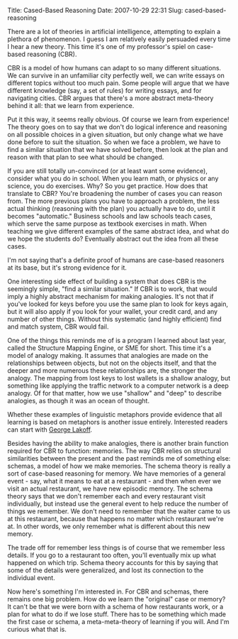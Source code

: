 Title: Cased-Based Reasoning
Date: 2007-10-29 22:31
Slug: cased-based-reasoning

There are a lot of theories in artificial intelligence, attempting to
explain a plethora of phenomenon. I guess I am relatively easily
persuaded every time I hear a new theory. This time it's one of my
professor's spiel on case-based reasoning (CBR).

CBR is a model of how humans can adapt to so many different situations.
We can survive in an unfamiliar city perfectly well, we can write essays
on different topics without too much pain. Some people will argue that
we have different knowledge (say, a set of rules) for writing essays,
and for navigating cities. CBR<span id="__firefox-findbar-search-id"
style="padding:0;background-color:yellow;color:black;display:inline;font-size:inherit;"></span>
argues that there's a more abstract meta-theory behind it all: that we
learn from experience.

Put it this way, it seems really obvious. Of course we learn from
experience! The theory goes on to say that we don't do logical inference
and reasoning on all possible choices in a given situation, but only
change what we have done before to suit the situation. So when we face a
problem, we have to find a similar situation that we have solved before,
then look at the plan and reason with that plan to see what should be
changed.

If you are still totally un-convinced (or at least want some evidence),
consider what you do in school. When you learn math, or physics or any
science, you do exercises. Why? So you get practice. How does that
translate to CBR? You're broadening the number of cases you can reason
from. The more previous plans you have to approach a problem, the less
actual thinking (reasoning with the plan) you actually have to do, until
it becomes "automatic." Business schools and law schools teach cases,
which serve the same purpose as textbook exercises in math. When
teaching we give different examples of the same abstract idea, and what
do we hope the students do? Eventually abstract out the idea from all
these cases.

I'm not saying that's a definite proof of humans are case-based
reasoners at its base, but it's strong evidence for it.

One interesting side effect of building a system that does CBR<span
id="__firefox-findbar-search-id"
style="padding:0;background-color:yellow;color:black;display:inline;font-size:inherit;"></span>
is the seemingly simple, "find a similar situation." If CBR is to work,
that would imply a highly abstract mechanism for making analogies. It's
not that if you've looked for keys before you use the same plan to look
for keys again, but it will also apply if you look for your wallet, your
credit card, and any number of other things. Without this systematic
(and highly efficient) find and match system, CBR<span
id="__firefox-findbar-search-id"
style="padding:0;background-color:yellow;color:black;display:inline;font-size:inherit;"></span>
would fail.

One of the things this reminds me of is a program I learned about last
year, called the Structure Mapping Engine, or SME for short. This time
it's a model of analogy making. It assumes that analogies are made on
the relationships between objects, but not on the objects itself, and
that the deeper and more numerous these relationships are, the stronger
the analogy. The mapping from lost keys to lost wallets is a shallow
analogy, but something like applying the traffic network to a computer
network is a deep analogy. Of for that matter, how we use "shallow" and
"deep" to describe analogies, as though it was an ocean of thought.

Whether these examples of linguistic metaphors provide evidence that all
learning is based on metaphors is another issue entirely. Interested
readers can start with
[<cite class="book" style="font-style:normal;">George
Lakoff</cite>](http://en.wikipedia.org/wiki/George_Lakoff).

Besides having the ability to make analogies, there is another brain
function required for CBR to function: memories. The way CBR relies on
structural similarities between the present and the past reminds me of
something else: schemas, a model of how we make memories. The schema
theory is really a sort of case-based reasoning for memory. We have
memories of a general event - say, what it means to eat at a
restaurant - and then when ever we visit an actual restaurant, we have
new episodic memory. The schema theory says that we don't remember each
and every restaurant visit individually, but instead use the general
event to help reduce the number of things we remember. We don't need to
remember that the waiter came to us at this restaurant, because that
happens no matter which restaurant we're at. In other words, we only
remember what is different about this new memory.

The trade off for remember less things is of course that we remember
less details. If you go to a restaurant too often, you'll eventually mix
up what happened on which trip. Schema theory accounts for this by
saying that some of the details were generalized, and lost its
connection to the individual event.

Now here's something I'm interested in. For CBR and schemas, there
remains one big problem. How do we learn the "original" case or memory?
It can't be that we were born with a schema of how restaurants work, or
a plan for what to do if we lose stuff. There has to be something which
made the first case or schema, a meta-meta-theory of learning if you
will. And I'm curious what that is.

